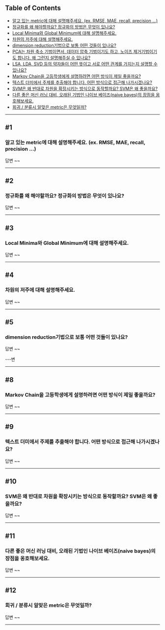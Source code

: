 ## Table of Contents

- [알고 있는 metric에 대해 설명해주세요. (ex. RMSE, MAE, recall, precision ...)](#1)
- [정규화를 왜 해야할까요? 정규화의 방법은 무엇이 있나요?](#2)
- [Local Minima와 Global Minimum에 대해 설명해주세요.](#3)
- [차원의 저주에 대해 설명해주세요.](#4)
- [dimension reduction기법으로 보통 어떤 것들이 있나요?](#5)
- [PCA는 차원 축소 기법이면서, 데이터 압축 기법이기도 하고, 노이즈 제거기법이기도 합니다. 왜 그런지 설명해주실 수 있나요?](#6)
- [LSA, LDA, SVD 등의 약자들이 어떤 뜻이고 서로 어떤 관계를 가지는지 설명할 수 있나요?](#7)
- [Markov Chain을 고등학생에게 설명하려면 어떤 방식이 제일 좋을까요?](#8)
- [텍스트 더미에서 주제를 추출해야 합니다. 어떤 방식으로 접근해 나가시겠나요?](#9)
- [SVM은 왜 반대로 차원을 확장시키는 방식으로 동작할까요? SVM은 왜 좋을까요?](#10)
- [다른 좋은 머신 러닝 대비, 오래된 기법인 나이브 베이즈(naive bayes)의 장점을 옹호해보세요.](#11)
- [회귀 / 분류시 알맞은 metric은 무엇일까?](#12)

---

## #1

### 알고 있는 metric에 대해 설명해주세요. (ex. RMSE, MAE, recall, precision ...)



답변  ~~

---

## #2

### 정규화를 왜 해야할까요? 정규화의 방법은 무엇이 있나요?

답변 ~~

---

## #3

### Local Minima와 Global Minimum에 대해 설명해주세요.

답변 ~~

---

## #4

### 차원의 저주에 대해 설명해주세요.



답변  ~~

---

## #5

### dimension reduction기법으로 보통 어떤 것들이 있나요?

답변 ~~

---변

---

## #8

### Markov Chain을 고등학생에게 설명하려면 어떤 방식이 제일 좋을까요?

답변 ~~

---

## #9

### 텍스트 더미에서 주제를 추출해야 합니다. 어떤 방식으로 접근해 나가시겠나요?

답변 ~~

---

## #10

### SVM은 왜 반대로 차원을 확장시키는 방식으로 동작할까요? SVM은 왜 좋을까요?



답변  ~~

---

## #11

### 다른 좋은 머신 러닝 대비, 오래된 기법인 나이브 베이즈(naive bayes)의 장점을 옹호해보세요.

답변 ~~

---

## #12

### 회귀 / 분류시 알맞은 metric은 무엇일까?

답변 ~~

---
